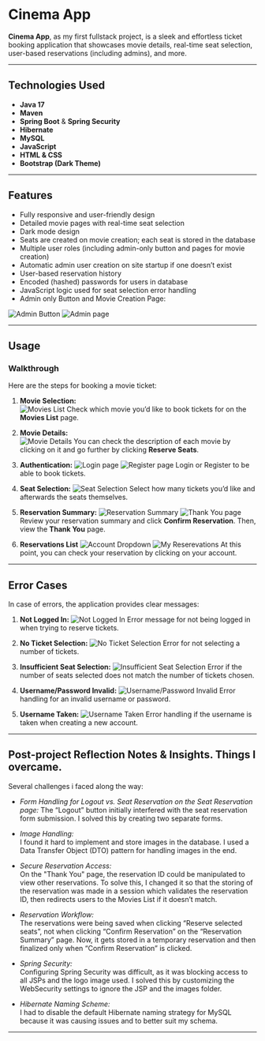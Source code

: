 # Cinema App

**Cinema App**, as my first fullstack project, is a sleek and effortless ticket booking application that showcases movie details, real-time seat selection, user-based reservations (including admins), and more.

---

## Technologies Used

- **Java 17**
- **Maven**
- **Spring Boot** & **Spring Security**
- **Hibernate**
- **MySQL**
- **JavaScript**
- **HTML & CSS**
- **Bootstrap (Dark Theme)**

---

## Features

- Fully responsive and user-friendly design
- Detailed movie pages with real-time seat selection
- Dark mode design
- Seats are created on movie creation; each seat is stored in the database
- Multiple user roles (including admin-only button and pages for movie creation)
- Automatic admin user creation on site startup if one doesn’t exist
- User-based reservation history
- Encoded (hashed) passwords for users in database
- JavaScript logic used for seat selection error handling
- Admin only Button and Movie Creation Page:
  
![Admin Button](https://github.com/4lxds/Cinema-App/blob/main/cinema%20app%20photos/10.admin%20only%20button.png)
![Admin page](https://github.com/4lxds/Cinema-App/blob/main/cinema%20app%20photos/11.create%20a%20new%20movie%20page.png)

---

## Usage

### Walkthrough

Here are the steps for booking a movie ticket:

1. **Movie Selection:**  
   ![Movies List](https://github.com/4lxds/Cinema-App/blob/main/cinema%20app%20photos/1.movies%20list.png) 
   Check which movie you’d like to book tickets for on the **Movies List** page.
   
2. **Movie Details:**  
   ![Movie Details](https://github.com/4lxds/Cinema-App/blob/main/cinema%20app%20photos/5.movie%20details.png)
   You can check the description of each movie by clicking on it and go further by clicking **Reserve Seats**.

3. **Authentication:**
   ![Login page](https://github.com/4lxds/Cinema-App/blob/main/cinema%20app%20photos/2.login%20page.png)
   ![Register page](https://github.com/4lxds/Cinema-App/blob/main/cinema%20app%20photos/3.register%20page.png)
   Login or Register to be able to book tickets.

5. **Seat Selection:**
   ![Seat Selection](https://github.com/4lxds/Cinema-App/blob/main/cinema%20app%20photos/6.seat%20selection.png)
   Select how many tickets you’d like and afterwards the seats themselves.

6. **Reservation Summary:**
   ![Reservation Summary](https://github.com/4lxds/Cinema-App/blob/main/cinema%20app%20photos/7.reservation%20summary.png)
   ![Thank You page](https://github.com/4lxds/Cinema-App/blob/main/cinema%20app%20photos/8.reservation%20confirmation.png)
   Review your reservation summary and click **Confirm Reservation**. Then, view the **Thank You** page.

7. **Reservations List**
   ![Account Dropdown](https://github.com/4lxds/Cinema-App/blob/main/cinema%20app%20photos/4.account%20managment%20dropdown.png)
   ![My Reserevations](https://github.com/4lxds/Cinema-App/blob/main/cinema%20app%20photos/9.my%20reservations.png)
   At this point, you can check your reservation by clicking on your account.

---

## Error Cases

In case of errors, the application provides clear messages:

1. **Not Logged In:**
   ![Not Logged In](https://github.com/4lxds/Cinema-App/blob/main/cinema%20app%20photos/errors/1.not%20logged%20in.png)
   Error message for not being logged in when trying to reserve tickets.
   
3. **No Ticket Selection:**
   ![No Ticket Selection](https://github.com/4lxds/Cinema-App/blob/main/cinema%20app%20photos/errors/2.no%20seats%20selected.png)
   Error for not selecting a number of tickets.

4. **Insufficient Seat Selection:**
   ![Insufficient Seat Selection](https://github.com/4lxds/Cinema-App/blob/main/cinema%20app%20photos/errors/3.less%20seats%20selected.png)
   Error if the number of seats selected does not match the number of tickets chosen.

5. **Username/Password Invalid:**
   ![Username/Password Invalid](https://github.com/4lxds/Cinema-App/blob/main/cinema%20app%20photos/errors/4.invalid%20username%20or%20password.png)
   Error handling for an invalid username or password.

6. **Username Taken:**
   ![Username Taken](https://github.com/4lxds/Cinema-App/blob/main/cinema%20app%20photos/errors/5.username%20already%20exists.png)
   Error handling if the username is taken when creating a new account.

---

## Post-project Reflection Notes & Insights. Things I overcame.

Several challenges i faced along the way:
- _Form Handling for Logout vs. Seat Reservation on the Seat Reservation page:_
  The “Logout” button initially interfered with the seat reservation form submission. I solved this by creating two separate forms.
  
- _Image Handling:_  
  I found it hard to implement and store images in the database. I used a Data Transfer Object (DTO) pattern for handling images in the end.

- _Secure Reservation Access:_  
  On the "Thank You" page, the reservation ID could be manipulated to view other reservations. To solve this, I changed it so that the storing of the reservation was made in a session which validates the reservation ID, then redirects users to the Movies List if it doesn’t match.

- _Reservation Workflow:_  
  The reservations were being saved when clicking “Reserve selected seats”, not when clicking  “Confirm Reservation” on the “Reservation Summary” page. Now, it gets stored in a temporary reservation and then finalized only when “Confirm Reservation” is clicked.

- _Spring Security:_  
  Configuring Spring Security was difficult, as it was blocking access to all JSPs and the logo image used. I solved this by customizing the WebSecurity settings to ignore the JSP and the images folder.

- _Hibernate Naming Scheme:_  
  I had to disable the default Hibernate naming strategy for MySQL because it was causing issues and to better suit my schema.
---

